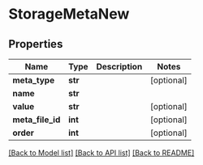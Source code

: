 # StorageMetaNew

## Properties
Name | Type | Description | Notes
------------ | ------------- | ------------- | -------------
**meta_type** | **str** |  | [optional] 
**name** | **str** |  | 
**value** | **str** |  | [optional] 
**meta_file_id** | **int** |  | [optional] 
**order** | **int** |  | [optional] 

[[Back to Model list]](../README.md#documentation-for-models) [[Back to API list]](../README.md#documentation-for-api-endpoints) [[Back to README]](../README.md)


